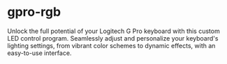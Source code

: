 # gpro-rgb
Unlock the full potential of your Logitech G Pro keyboard with this custom LED control program. Seamlessly adjust and personalize your keyboard's lighting settings, from vibrant color schemes to dynamic effects, with an easy-to-use interface.
